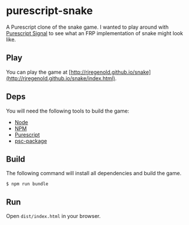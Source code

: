 # purescript-snake

A Purescript clone of the snake game. I wanted to play around with [Purescript
Signal](https://github.com/bodil/purescript-signal) to see what an FRP
implementation of snake might look like.

## Play

You can play the game at
[http://rjregenold.github.io/snake](http://rjregenold.github.io/snake/index.html).

## Deps

You will need the following tools to build the game:

* [Node](https://nodejs.org/en/)
* [NPM](https://www.npmjs.com/)
* [Purescript](http://www.purescript.org/)
* [psc-package](https://github.com/purescript/psc-package)

## Build

The following command will install all dependencies and build the game.

```
$ npm run bundle
```

## Run

Open `dist/index.html` in your browser.

